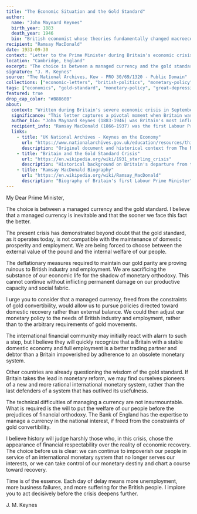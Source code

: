 ```yaml
---
title: "The Economic Situation and the Gold Standard"
author:
  name: "John Maynard Keynes"
  birth_year: 1883
  death_year: 1946
  bio: "British economist whose theories fundamentally changed macroeconomic theory and government economic policies"
recipient: "Ramsay MacDonald"
date: 1931-09-30
context: "Letter to the Prime Minister during Britain's economic crisis, written just days before Britain abandoned the gold standard"
location: "Cambridge, England"
excerpt: "The choice is between a managed currency and the gold standard. I believe that a managed currency is inevitable and that the sooner we face this fact the better."
signature: "J. M. Keynes"
source: "The National Archives, Kew - PRO 30/69/1320 - Public Domain"
collections: ["economic-letters", "british-politics", "monetary-policy"]
tags: ["economics", "gold-standard", "monetary-policy", "great-depression", "british-economy", "currency"]
featured: true
drop_cap_color: "#B8860B"
about:
  context: "Written during Britain's severe economic crisis in September 1931, just days before the country was forced to abandon the gold standard on September 21, 1931. This letter represents Keynes's urgent advice to the Labour government during one of the most critical moments in British economic history."
  significance: "This letter captures a pivotal moment when Britain was forced to choose between maintaining the gold standard and protecting its domestic economy. Keynes's advocacy for abandoning the gold standard proved prescient, as Britain's departure from gold helped its economic recovery."
  author_bio: "John Maynard Keynes (1883-1946) was Britain's most influential economist of the 20th century. His theories about government intervention in markets and deficit spending during recessions revolutionized economic policy worldwide."
  recipient_info: "Ramsay MacDonald (1866-1937) was the first Labour Prime Minister of Britain, serving during the economic crisis of 1929-1935. He faced the difficult choice between party loyalty and forming a National Government to address the economic emergency."
  links:
    - title: "UK National Archives - Keynes on the Economy"
      url: "https://www.nationalarchives.gov.uk/education/resources/thirties-britain/keynes-economy/"
      description: "Original document and historical context from The National Archives"
    - title: "Britain and the Gold Standard Crisis"
      url: "https://en.wikipedia.org/wiki/1931_sterling_crisis"
      description: "Historical background on Britain's departure from the gold standard"
    - title: "Ramsay MacDonald Biography"
      url: "https://en.wikipedia.org/wiki/Ramsay_MacDonald"
      description: "Biography of Britain's first Labour Prime Minister"
---
```


My Dear Prime Minister,

The choice is between a managed currency and the gold standard. I believe that a managed currency is inevitable and that the sooner we face this fact the better.

The present crisis has demonstrated beyond doubt that the gold standard, as it operates today, is not compatible with the maintenance of domestic prosperity and employment. We are being forced to choose between the external value of the pound and the internal welfare of our people.

The deflationary measures required to maintain our gold parity are proving ruinous to British industry and employment. We are sacrificing the substance of our economic life for the shadow of monetary orthodoxy. This cannot continue without inflicting permanent damage on our productive capacity and social fabric.

I urge you to consider that a managed currency, freed from the constraints of gold convertibility, would allow us to pursue policies directed toward domestic recovery rather than external balance. We could then adjust our monetary policy to the needs of British industry and employment, rather than to the arbitrary requirements of gold movements.

The international financial community may initially react with alarm to such a step, but I believe they will quickly recognize that a Britain with a stable domestic economy and full employment is a better trading partner and debtor than a Britain impoverished by adherence to an obsolete monetary system.

Other countries are already questioning the wisdom of the gold standard. If Britain takes the lead in monetary reform, we may find ourselves pioneers of a new and more rational international monetary system, rather than the last defenders of a system that has outlived its usefulness.

The technical difficulties of managing a currency are not insurmountable. What is required is the will to put the welfare of our people before the prejudices of financial orthodoxy. The Bank of England has the expertise to manage a currency in the national interest, if freed from the constraints of gold convertibility.

I believe history will judge harshly those who, in this crisis, chose the appearance of financial respectability over the reality of economic recovery. The choice before us is clear: we can continue to impoverish our people in service of an international monetary system that no longer serves our interests, or we can take control of our monetary destiny and chart a course toward recovery.

Time is of the essence. Each day of delay means more unemployment, more business failures, and more suffering for the British people. I implore you to act decisively before the crisis deepens further.

J. M. Keynes